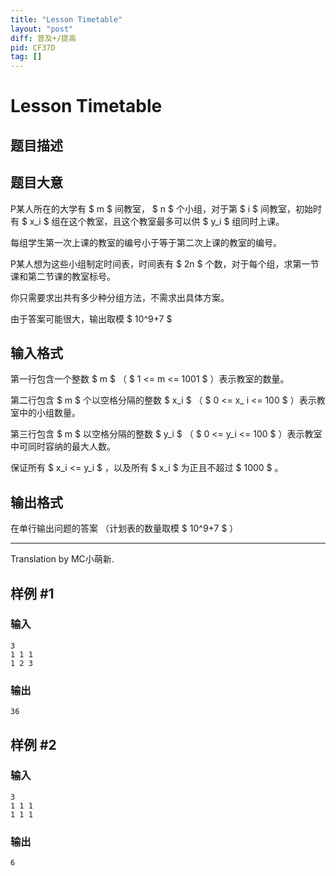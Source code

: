 ```yaml
---
title: "Lesson Timetable"
layout: "post"
diff: 普及+/提高
pid: CF37D
tag: []
---
```


# Lesson Timetable

## 题目描述

## 题目大意


P某人所在的大学有 $ m $ 间教室， $ n $ 个小组，对于第 $ i $ 间教室，初始时有  $ x_i $ 组在这个教室，且这个教室最多可以供 $ y_i $ 组同时上课。

每组学生第一次上课的教室的编号小于等于第二次上课的教室的编号。

P某人想为这些小组制定时间表，时间表有 $ 2n $ 个数，对于每个组，求第一节课和第二节课的教室标号。

你只需要求出共有多少种分组方法，不需求出具体方案。

由于答案可能很大，输出取模  $ 10^9+7 $

## 输入格式

第一行包含一个整数 $ m $  （ $ 1 <= m <= 1001  $ ）表示教室的数量。

第二行包含 $ m $ 个以空格分隔的整数 $ x_i $ （  $ 0 <= x_ i <= 100  $ ）表示教室中的小组数量。

第三行包含 $ m $ 以空格分隔的整数 $ y_i $ （  $ 0 <= y_i <= 100  $ ）表示教室中可同时容纳的最大人数。

保证所有 $ x_i <= y_i  $ 
  ，以及所有 $ x_i  $ 为正且不超过 $ 1000 $  。

## 输出格式

在单行输出问题的答案 （计划表的数量取模  $ 10^9+7 $ ）

------------

Translation by MC小萌新.

## 样例 #1

### 输入

```
3
1 1 1
1 2 3

```

### 输出

```
36

```

## 样例 #2

### 输入

```
3
1 1 1
1 1 1

```

### 输出

```
6

```

